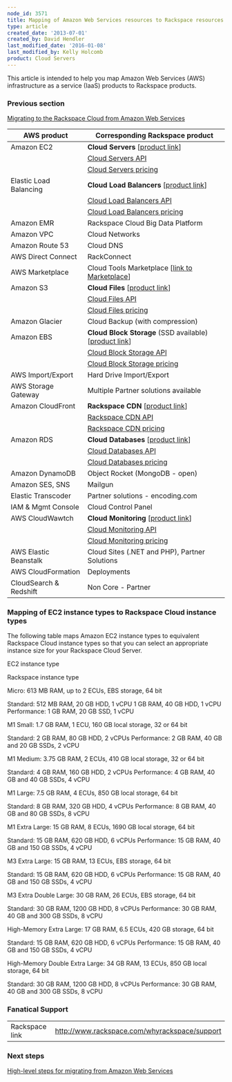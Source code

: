 ```yaml
---
node_id: 3571
title: Mapping of Amazon Web Services resources to Rackspace resources
type: article
created_date: '2013-07-01'
created_by: David Hendler
last_modified_date: '2016-01-08'
last_modified_by: Kelly Holcomb
product: Cloud Servers
---
```


<span>This article is intended to help you map Amazon Web Services (AWS)
infrastructure as a service (IaaS) products to Rackspace
products.</span>

### Previous section

[Migrating to the Rackspace Cloud from Amazon Web
Services](/how-to/migrating-to-the-rackspace-cloud-from-amazon-web-services)



| AWS product            | Corresponding Rackspace product                                                                          |
|------------------------|----------------------------------------------------------------------------------------------------------|
| Amazon EC2             | **Cloud Servers** \[[product link](http://www.rackspace.com/cloud/servers)\]                             |
|                        | [Cloud Servers API](http://docs.rackspace.com/servers/api/v2/cs-devguide/content/ch_preface.html)        |
|                        | [Cloud Servers pricing](http://www.rackspace.com/cloud/load-balancing/pricing)                           |
| Elastic Load Balancing | **Cloud Load Balancers** \[[product link](http://www.rackspace.com/cloud/load-balancing)\]               |
|                        | [Cloud Load Balancers API](http://www.rackspace.com/cloud/load-balancing/api/)                           |
|                        | [Cloud Load Balancers pricing](http://www.rackspace.com/cloud/load-balancing/pricing)                    |
| Amazon EMR             | Rackspace Cloud Big Data Platform                                                                        |
| Amazon VPC             | Cloud Networks                                                                                           |
| Amazon Route 53        | Cloud DNS                                                                                                |
| AWS Direct Connect     | RackConnect                                                                                              |
| AWS Marketplace        | Cloud Tools Marketplace \[[link to Marketplace](https://marketplace.rackspace.com/home)\]                |
| Amazon S3              | **Cloud Files** \[[product link](http://www.rackspace.com/cloud/files)\]                                 |
|                        | [Cloud Files API](http://www.rackspace.com/cloud/files/api/)                                             |
|                        | [Cloud Files pricing](http://www.rackspace.com/cloud/files/pricing)                                      |
| Amazon Glacier         | Cloud Backup (with compression)                                                                          |
| Amazon EBS             | **Cloud Block Storage** (SSD available) \[[product link](http://www.rackspace.com/cloud/block-storage)\] |
|                        | [Cloud Block Storage API](http://docs.rackspace.com/cbs/api/v1.0/cbs-devguide/content/overview.html)     |
|                        | [Cloud Block Storage pricing](http://www.rackspace.com/cloud/block-storage/pricing)                      |
| AWS Import/Export      | Hard Drive Import/Export                                                                                 |
| AWS Storage Gateway    | Multiple Partner solutions available                                                                     |
| Amazon CloudFront      | **Rackspace CDN** \[[product link](http://www.rackspace.com/cloud/cdn-content-delivery-network)\]        |
|                        | [Rackspace CDN API](http://docs.rackspace.com/cdn/api/v1.0/cdn-devguide/content/Overview.html)           |
|                        | [Rackspace CDN pricing](http://www.rackspace.com/cloud/cdn-content-delivery-network)                     |
| Amazon RDS             | **Cloud Databases** \[[product link](http://www.rackspace.com/cloud/monitoring)\]                        |
|                        | [Cloud Databases API](http://docs.rackspace.com/cdb/api/v1.0/cdb-devguide/content/overview.html)         |
|                        | [Cloud Databases pricing](http://www.rackspace.com/cloud/databases/pricing)                              |
| Amazon DynamoDB        | Object Rocket (MongoDB - open)                                                                           |
| Amazon SES, SNS        | Mailgun                                                                                                  |
| Elastic Transcoder     | Partner solutions - encoding.com                                                                         |
| IAM & Mgmt Console     | Cloud Control Panel                                                                                      |
| AWS CloudWawtch        | **Cloud Monitoring** \[[product link](http://www.rackspace.com/cloud/monitoring)\]                       |
|                        | [Cloud Monitoring API](http://docs.rackspace.com/cm/api/v1.0/cm-devguide/content/overview.html)          |
|                        | [Cloud Monitoring pricing](http://www.rackspace.com/cloud/monitoring/pricing)                            |
| AWS Elastic Beanstalk  | Cloud Sites (.NET and PHP), Partner Solutions                                                            |
| AWS CloudFormation     | Deployments                                                                                              |
| CloudSearch & Redshift | Non Core - Partner                                                                                       |



### Mapping of EC2 instance types to Rackspace Cloud instance types

The following table maps Amazon EC2 instance types to equivalent
Rackspace Cloud instance types so that you can select an appropriate
instance size for your Rackspace Cloud Server.

EC2 instance type

Rackspace instance type

Micro:
613 MB RAM, up to 2 ECUs, EBS storage, 64 bit

Standard: 512 MB RAM, 20 GB HDD, 1 vCPU
1 GB RAM, 40 GB HDD, 1 vCPU
Performance: 1 GB RAM, 20 GB SSD, 1 vCPU

M1 Small:
1.7 GB RAM, 1 ECU, 160 GB local storage, 32 or 64 bit

Standard: 2 GB RAM, 80 GB HDD, 2 vCPUs
Performance: 2 GB RAM, 40 GB and 20 GB SSDs, 2 vCPU

M1 Medium:
3.75 GB RAM, 2 ECUs, 410 GB local storage, 32 or 64 bit

Standard: 4 GB RAM, 160 GB HDD, 2 vCPUs
Performance: 4 GB RAM, 40 GB and 40 GB SSDs, 4 vCPU

M1 Large:
7.5 GB RAM, 4 ECUs, 850 GB local storage, 64 bit

Standard: 8 GB RAM, 320 GB HDD, 4 vCPUs
Performance: 8 GB RAM, 40 GB and 80 GB SSDs, 8 vCPU

M1 Extra Large:
15 GB RAM, 8 ECUs, 1690 GB local storage, 64 bit

Standard: 15 GB RAM, 620 GB HDD, 6 vCPUs
Performance: 15 GB RAM, 40 GB and 150 GB SSDs, 4 vCPU

M3 Extra Large:
15 GB RAM, 13 ECUs, EBS storage, 64 bit

Standard: 15 GB RAM, 620 GB HDD, 6 vCPUs
Performance: 15 GB RAM, 40 GB and 150 GB SSDs, 4 vCPU

M3 Extra Double Large:
30 GB RAM, 26 ECUs, EBS storage, 64 bit

Standard: 30 GB RAM, 1200 GB HDD, 8 vCPUs
Performance: 30 GB RAM, 40 GB and 300 GB SSDs, 8 vCPU

High-Memory Extra Large:
17 GB RAM, 6.5 ECUs, 420 GB storage, 64 bit

Standard: 15 GB RAM, 620 GB HDD, 6 vCPUs
Performance: 15 GB RAM, 40 GB and 150 GB SSDs, 4 vCPU

High-Memory Double Extra Large:
34 GB RAM, 13 ECUs, 850 GB local storage, 64 bit

Standard: 30 GB RAM, 1200 GB HDD, 8 vCPUs
Performance: 30 GB RAM, 40 GB and 300 GB SSDs, 8 vCPU

####

### Fanatical Support

|                |                                                 |
|----------------|-------------------------------------------------|
| Rackspace link | <http://www.rackspace.com/whyrackspace/support> |



### Next steps

[High-level steps for migrating from Amazon Web
Services](/how-to/high-level-steps-for-migrating-from-amazon-web-services)

